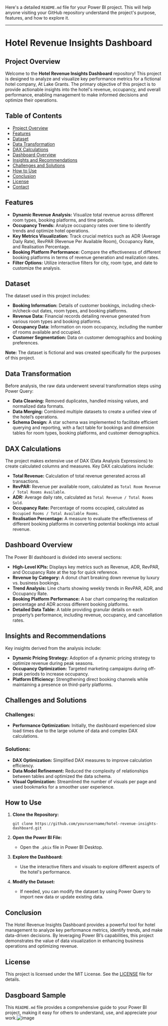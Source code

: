 Here's a detailed `README.md` file for your Power BI project. This will help anyone visiting your GitHub repository understand the project's purpose, features, and how to explore it.

---

# **Hotel Revenue Insights Dashboard**

## **Project Overview**

Welcome to the **Hotel Revenue Insights Dashboard** repository! This project is designed to analyze and visualize key performance metrics for a fictional hotel company, At Lake Grants. The primary objective of this project is to provide actionable insights into the hotel's revenue, occupancy, and overall performance, enabling management to make informed decisions and optimize their operations.

## **Table of Contents**
- [Project Overview](#project-overview)
- [Features](#features)
- [Dataset](#dataset)
- [Data Transformation](#data-transformation)
- [DAX Calculations](#dax-calculations)
- [Dashboard Overview](#dashboard-overview)
- [Insights and Recommendations](#insights-and-recommendations)
- [Challenges and Solutions](#challenges-and-solutions)
- [How to Use](#how-to-use)
- [Conclusion](#conclusion)
- [License](#license)
- [Contact](#contact)

## **Features**

- **Dynamic Revenue Analysis:** Visualize total revenue across different room types, booking platforms, and time periods.
- **Occupancy Trends:** Analyze occupancy rates over time to identify trends and optimize hotel operations.
- **Key Metrics Visualization:** Track crucial metrics such as ADR (Average Daily Rate), RevPAR (Revenue Per Available Room), Occupancy Rate, and Realisation Percentage.
- **Booking Platform Performance:** Compare the effectiveness of different booking platforms in terms of revenue generation and realization rates.
- **Filter Options:** Utilize interactive filters for city, room type, and date to customize the analysis.

## **Dataset**

The dataset used in this project includes:
- **Booking Information:** Details of customer bookings, including check-in/check-out dates, room types, and booking platforms.
- **Revenue Data:** Financial records detailing revenue generated from various room types and booking platforms.
- **Occupancy Data:** Information on room occupancy, including the number of rooms available and occupied.
- **Customer Segmentation:** Data on customer demographics and booking preferences.

**Note:** The dataset is fictional and was created specifically for the purposes of this project.

## **Data Transformation**

Before analysis, the raw data underwent several transformation steps using Power Query:
- **Data Cleaning:** Removed duplicates, handled missing values, and normalized data formats.
- **Data Merging:** Combined multiple datasets to create a unified view of the hotel’s operations.
- **Schema Design:** A star schema was implemented to facilitate efficient querying and reporting, with a fact table for bookings and dimension tables for room types, booking platforms, and customer demographics.

## **DAX Calculations**

The project makes extensive use of DAX (Data Analysis Expressions) to create calculated columns and measures. Key DAX calculations include:
- **Total Revenue:** Calculation of total revenue generated across all transactions.
- **RevPAR:** Revenue per available room, calculated as `Total Room Revenue / Total Rooms Available`.
- **ADR:** Average daily rate, calculated as `Total Revenue / Total Rooms Sold`.
- **Occupancy Rate:** Percentage of rooms occupied, calculated as `Occupied Rooms / Total Available Rooms`.
- **Realisation Percentage:** A measure to evaluate the effectiveness of different booking platforms in converting potential bookings into actual revenue.

## **Dashboard Overview**

The Power BI dashboard is divided into several sections:
- **High-Level KPIs:** Displays key metrics such as Revenue, ADR, RevPAR, and Occupancy Rate at the top for quick reference.
- **Revenue by Category:** A donut chart breaking down revenue by luxury vs. business bookings.
- **Trend Analysis:** Line charts showing weekly trends in RevPAR, ADR, and Occupancy Rate.
- **Booking Platform Performance:** A bar chart comparing the realization percentage and ADR across different booking platforms.
- **Detailed Data Table:** A table providing granular details on each property’s performance, including revenue, occupancy, and cancellation rates.

## **Insights and Recommendations**

Key insights derived from the analysis include:
- **Dynamic Pricing Strategy:** Adoption of a dynamic pricing strategy to optimize revenue during peak seasons.
- **Occupancy Optimization:** Targeted marketing campaigns during off-peak periods to increase occupancy.
- **Platform Efficiency:** Strengthening direct booking channels while maintaining a presence on third-party platforms.

## **Challenges and Solutions**

### **Challenges:**
- **Performance Optimization:** Initially, the dashboard experienced slow load times due to the large volume of data and complex DAX calculations.
  
### **Solutions:**
- **DAX Optimization:** Simplified DAX measures to improve calculation efficiency.
- **Data Model Refinement:** Reduced the complexity of relationships between tables and optimized the data schema.
- **Visual Optimization:** Streamlined the number of visuals per page and used bookmarks for a smoother user experience.

## **How to Use**

1. **Clone the Repository:**
   ```
   git clone https://github.com/yourusername/hotel-revenue-insights-dashboard.git
   ```

2. **Open the Power BI File:**
   - Open the `.pbix` file in Power BI Desktop.

3. **Explore the Dashboard:**
   - Use the interactive filters and visuals to explore different aspects of the hotel's performance.

4. **Modify the Dataset:**
   - If needed, you can modify the dataset by using Power Query to import new data or update existing data.

## **Conclusion**

The Hotel Revenue Insights Dashboard provides a powerful tool for hotel management to analyze key performance metrics, identify trends, and make data-driven decisions. By leveraging Power BI’s capabilities, this project demonstrates the value of data visualization in enhancing business operations and optimizing revenue.

## **License**

This project is licensed under the MIT License. See the [LICENSE](LICENSE) file for details.

## **Dasgboard Sample**
This `README.md` file provides a comprehensive guide to your Power BI project, making it easy for others to understand, use, and appreciate your work.![image](https://github.com/user-attachments/assets/ecaf0896-eeb0-46d8-9d52-5e96ad1f36fd)
